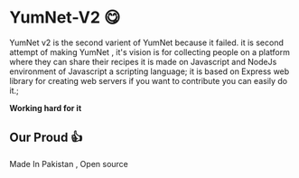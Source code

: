 # YumNet-V2 😋
YumNet v2 is the second varient of YumNet because it failed. it is second attempt of making YumNet , it's vision is for collecting people on a platform where they can share their recipes it is made on Javascript and NodeJs environment of Javascript a scripting language; it is based on Express web library for creating web servers if you want to contribute you can easily do it.;


**Working hard for it**
## Our Proud 👍
Made In Pakistan , Open source


